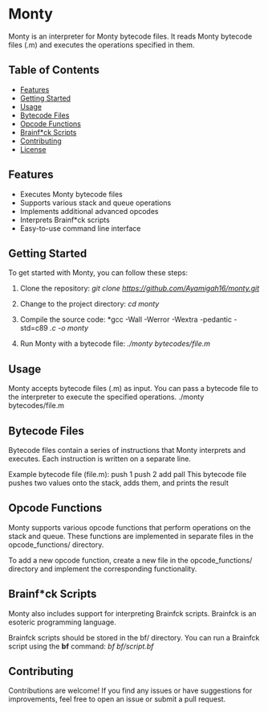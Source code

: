 # Monty

Monty is an interpreter for Monty bytecode files. It reads Monty bytecode files (.m) and executes the operations specified in them.

## Table of Contents

- [Features](#features)
- [Getting Started](#getting-started)
- [Usage](#usage)
- [Bytecode Files](#bytecode-files)
- [Opcode Functions](#opcode-functions)
- [Brainf*ck Scripts](#brainfck-scripts)
- [Contributing](#contributing)
- [License](#license)

## Features

- Executes Monty bytecode files
- Supports various stack and queue operations
- Implements additional advanced opcodes
- Interprets Brainf*ck scripts
- Easy-to-use command line interface

## Getting Started

To get started with Monty, you can follow these steps:

1. Clone the repository:
   *git clone https://github.com/Ayamigah16/monty.git*

2. Change to the project directory:
    *cd monty*
3. Compile the source code:
    *gcc -Wall -Werror -Wextra -pedantic -std=c89 *.c -o monty*
4. Run Monty with a bytecode file:
    *./monty bytecodes/file.m*

## Usage
Monty accepts bytecode files (.m) as input. You can pass a bytecode file to the interpreter to execute the specified operations.
    ./monty bytecodes/file.m

## Bytecode Files
Bytecode files contain a series of instructions that Monty interprets and executes. Each instruction is written on a separate line.

Example bytecode file (file.m):
    push 1
    push 2
    add
    pall
This bytecode file pushes two values onto the stack, adds them, and prints the result

## Opcode Functions
Monty supports various opcode functions that perform operations on the stack and queue. These functions are implemented in separate files in the opcode_functions/ directory.

To add a new opcode function, create a new file in the opcode_functions/ directory and implement the corresponding functionality.

## Brainf*ck Scripts
Monty also includes support for interpreting Brainfck scripts. Brainfck is an esoteric programming language.

Brainfck scripts should be stored in the bf/ directory. You can run a Brainfck script using the **bf** command:
    *bf bf/script.bf*

## Contributing
Contributions are welcome! If you find any issues or have suggestions for improvements, feel free to open an issue or submit a pull request.
